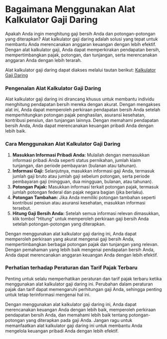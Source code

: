 Bagaimana Menggunakan Alat Kalkulator Gaji Daring
=================================================

Apakah Anda ingin menghitung gaji bersih Anda dan potongan-potongan yang diterapkan? Alat kalkulator gaji daring adalah solusi yang tepat untuk membantu Anda merencanakan anggaran keuangan dengan lebih efektif. Dengan alat kalkulator gaji, Anda dapat memperkirakan pendapatan bersih, mempertimbangkan pajak, potongan, dan tunjangan, serta merencanakan anggaran Anda dengan lebih terarah.

Alat kalkulator gaji daring dapat diakses melalui tautan berikut: [Kalkulator Gaji Daring](https://www.onlinecalculatorsfree.com/id/financial/salary-calculator.html)

### Pengenalan Alat Kalkulator Gaji Daring

Alat kalkulator gaji daring ini dirancang khusus untuk membantu individu menghitung pendapatan bersih mereka dengan akurat. Dengan mengakses alat ini, Anda dapat memperoleh perkiraan pendapatan bersih Anda setelah memperhitungkan potongan pajak penghasilan, asuransi kesehatan, kontribusi pensiun, dan tunjangan lainnya. Dengan memahami pendapatan bersih Anda, Anda dapat merencanakan keuangan pribadi Anda dengan lebih baik.

### Cara Menggunakan Alat Kalkulator Gaji Daring

1. **Masukkan Informasi Pribadi Anda:** Mulailah dengan memasukkan informasi pribadi Anda seperti status pernikahan, jumlah klaim tunjangan, dan periode pembayaran (bulanan atau tahunan).
2. **Informasi Gaji:** Selanjutnya, masukkan informasi gaji Anda, termasuk jumlah gaji bruto atau jumlah gaji sebelum potongan, serta periode pembayaran gaji (mingguan, dua mingguan, bulanan, atau tahunan).
3. **Potongan Pajak:** Masukkan informasi terkait potongan pajak, termasuk jumlah potongan federal dan pajak negara bagian (jika berlaku).
4. **Potongan Tambahan:** Jika Anda memiliki potongan tambahan seperti kontribusi pensiun atau asuransi kesehatan, masukkan informasi tersebut.
5. **Hitung Gaji Bersih Anda:** Setelah semua informasi relevan dimasukkan, klik tombol "Hitung" untuk memperoleh perkiraan gaji bersih Anda setelah potongan-potongan yang diterapkan.

Dengan menggunakan alat kalkulator gaji daring ini, Anda dapat memperoleh perkiraan yang akurat mengenai gaji bersih Anda, mempertimbangkan berbagai potongan pajak dan tunjangan yang relevan. Dengan pemahaman yang lebih baik mengenai pendapatan bersih Anda, Anda dapat merencanakan anggaran keuangan Anda dengan lebih efektif.

### Perhatian terhadap Peraturan dan Tarif Pajak Terbaru

Penting untuk selalu memperhatikan peraturan dan tarif pajak terbaru ketika menggunakan alat kalkulator gaji daring ini. Perubahan dalam peraturan pajak dan tarif dapat memengaruhi perhitungan gaji Anda, sehingga penting untuk tetap terinformasi mengenai hal ini.

Dengan menggunakan alat kalkulator gaji daring ini, Anda dapat merencanakan keuangan Anda dengan lebih baik, memperoleh perkiraan pendapatan bersih Anda, dan memahami lebih baik tentang potongan-potongan yang diterapkan pada gaji Anda. Jangan ragu untuk memanfaatkan alat kalkulator gaji daring ini untuk membantu Anda mengelola keuangan pribadi Anda dengan lebih efektif.